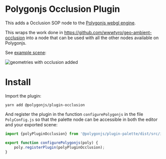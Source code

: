 # Polygonjs Occlusion Plugin

This adds a Occlusion SOP node to the [Polygonjs webgl engine](https://polygonjs.com).

This wraps the work done in https://github.com/wwwtyro/geo-ambient-occlusion into a node that can be used with all the other nodes available on Polygonjs.

See [example scene](https://github.com/polygonjs/example-plugin-occlusion):

![geometries with occlusion added](https://github.com/polygonjs/example-plugin-occlusion/blob/master/doc/occlusions_examples.jpg?raw=true)

# Install

Import the plugin:

`yarn add @polygonjs/plugin-occlusion`

And register the plugin in the function `configurePolygonjs` in the file `PolyConfig.js` so that the palette node can be accessible in both the editor and your exported scene:

```js
import {polyPluginOcclusion} from '@polygonjs/plugin-palette/dist/src/index';

export function configurePolygonjs(poly) {
	poly.registerPlugin(polyPluginOcclusion);
}
```
